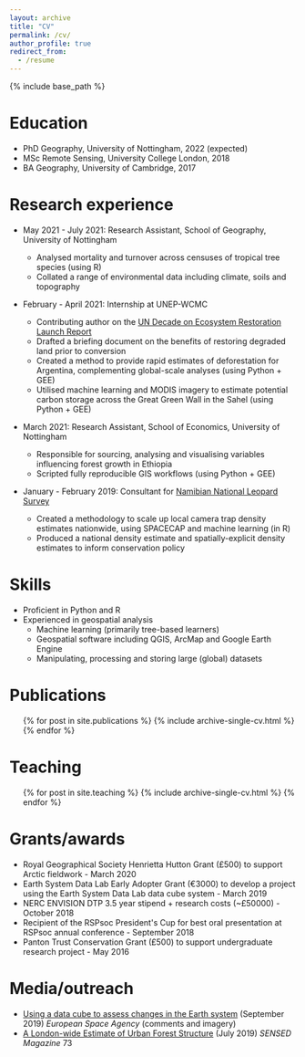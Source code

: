 ```yaml
---
layout: archive
title: "CV"
permalink: /cv/
author_profile: true
redirect_from:
  - /resume
---
```


{% include base_path %}

Education
======
* PhD Geography, University of Nottingham, 2022 (expected)
* MSc Remote Sensing, University College London, 2018
* BA Geography, University of Cambridge, 2017

Research experience
======
* May 2021 - July 2021: Research Assistant, School of Geography, University of Nottingham
  * Analysed mortality and turnover across censuses of tropical tree species (using R)
  * Collated a range of environmental data including climate, soils and topography

* February - April 2021: Internship at UNEP-WCMC
  * Contributing author on the [UN Decade on Ecosystem Restoration Launch Report](https://www.unep.org/resources/ecosystem-restoration-people-nature-climate)
  * Drafted a briefing document on the benefits of restoring degraded land prior to conversion
  * Created a method to provide rapid estimates of deforestation for Argentina, complementing global-scale analyses (using Python + GEE)
  * Utilised machine learning and MODIS imagery to estimate potential carbon storage across the Great Green Wall in the Sahel (using Python + GEE)

* March 2021: Research Assistant, School of Economics, University of Nottingham
  * Responsible for sourcing, analysing and visualising variables influencing forest growth in Ethiopia
  * Scripted fully reproducible GIS workflows (using Python + GEE)

* January - February 2019: Consultant for [Namibian National Leopard Survey](https://n-c-e.org/sites/default/files/2019-07/National%20Leopard%20Census%20Project%20-%20Final%20Report.pdf) 
  * Created a methodology to scale up local camera trap density estimates nationwide, using SPACECAP and machine learning (in R)
  * Produced a national density estimate and spatially-explicit density estimates to inform conservation policy
  
Skills
======
* Proficient in Python and R
* Experienced in geospatial analysis
  * Machine learning (primarily tree-based learners)
  * Geospatial software including QGIS, ArcMap and Google Earth Engine
  * Manipulating, processing and storing large (global) datasets

Publications
======
  <ul>{% for post in site.publications %}
    {% include archive-single-cv.html %}
  {% endfor %}</ul>
  
Teaching
======
  <ul>{% for post in site.teaching %}
    {% include archive-single-cv.html %}
  {% endfor %}</ul>

Grants/awards
======
* Royal Geographical Society Henrietta Hutton Grant (£500) to support Arctic fieldwork - March 2020
* Earth System Data Lab Early Adopter Grant (€3000) to develop a project using the Earth System Data Lab data cube system - March 2019
* NERC ENVISION DTP 3.5 year stipend + research costs (~£50000) - October 2018
* Recipient of the RSPsoc President's Cup for best oral presentation at RSPsoc annual conference - September 2018
* Panton Trust Conservation Grant (£500) to support undergraduate research project - May 2016

Media/outreach
======
* [Using a data cube to assess changes in the Earth system](http://www.esa.int/Applications/Observing_the_Earth/Using_a_data_cube_to_assess_changes_in_the_Earth_system) (September 2019) *European Space Agency* (comments and imagery)
* [A London-wide Estimate of Urban Forest Structure](http://www.rspsoc.org.uk/images/SENSED/SENSED_201907_July2019_WEB.pdf) (July 2019) *SENSED Magazine* 73
